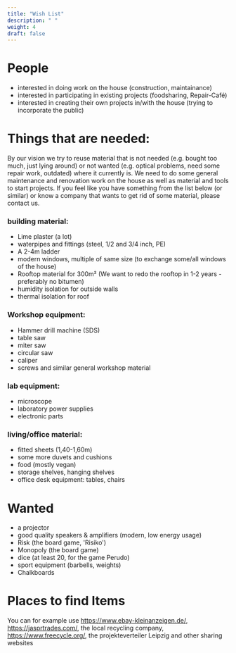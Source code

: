 ```yaml
---
title: "Wish List"
description: " "
weight: 4
draft: false
---
```


# People
- interested in doing work on the house (construction, maintainance)
- interested in participating in existing projects (foodsharing, Repair-Café)
- interested in creating their own projects in/with the house (trying to incorporate the public)

# Things that are needed:

By our vision we try to reuse material that is not needed (e.g. bought too much, just lying around) or not wanted (e.g. optical problems, need some repair work, outdated) where it currently is.
We need to do some general maintenance and renovation work on the house as well as material and tools to start projects.
If you feel like you have something from the list below (or similar) or know a company that wants to get rid of some material, please contact us.

### building material:
- Lime plaster (a lot)
- waterpipes and fittings (steel, 1/2 and 3/4 inch, PE)
- A 2-4m ladder
- modern windows, multiple of same size (to exchange some/all windows of the house)
- Rooftop material for 300m² (We want to redo the rooftop in 1-2 years - preferably no bitumen)
- humidity isolation for outside walls
- thermal isolation for roof

### Workshop equipment:
- Hammer drill machine (SDS)
- table saw
- miter saw
- circular saw
- caliper
- screws and similar general workshop material

### lab equipment:
- microscope
- laboratory power supplies
- electronic parts

### living/office material:
 - fitted sheets (1,40-1,60m)
 - some more duvets and cushions
 - food (mostly vegan)
 - storage shelves, hanging shelves
 - office desk equipment: tables, chairs

# Wanted
- a projector
- good quality speakers & amplifiers (modern, low energy usage)
- Risk (the board game, 'Risiko')
- Monopoly (the board game)
- dice (at least 20, for the game Perudo)
- sport equipment (barbells, weights)
- Chalkboards

# Places to find Items
You can for example use https://www.ebay-kleinanzeigen.de/,  https://jasprtrades.com/, the local recycling company, https://www.freecycle.org/, the projekteverteiler Leipzig and other sharing websites
